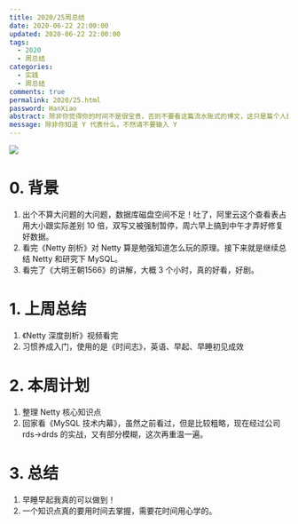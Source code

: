 ```yaml
---
title: 2020/25周总结
date: 2020-06-22 22:00:00
updated: 2020-06-22 22:00:00
tags:
  - 2020
  - 周总结
categories: 
  - 实践
  - 周总结
comments: true
permalink: 2020/25.html  
password: HanXiao
abstract: 除非你觉得你的时间不是很宝贵，否则不要看这篇流水账式的博文，这只是篇个人的工作的学习一个总结而已，没有包含任何的技术细节
message: 除非你知道 Y 代表什么，不然请不要输入 Y
---
```


![][0]  

# 0. 背景

1. 出个不算大问题的大问题，数据库磁盘空间不足！吐了，阿里云这个查看表占用大小跟实际差别 10 倍，双写又被强制暂停，周六早上搞到中午才弄好修复好数据。
2. 看完《Netty 剖析》对 Netty 算是勉强知道怎么玩的原理。接下来就是继续总结 Netty 和研究下 MySQL。
3. 看完了《大明王朝1566》的讲解，大概 3 个小时，真的好看，好剧。

<!--more-->

# 1. 上周总结

1. 《Netty 深度剖析》视频看完
2. 习惯养成入门，使用的是《时间志》，英语、早起、早睡初见成效

# 2. 本周计划

1. 整理 Netty 核心知识点
2. 回家看《MySQL 技术内幕》，虽然之前看过，但是比较粗略，现在经过公司 rds->drds 的实战，又有部分模糊，这次再重温一遍。

# 3. 总结

1. 早睡早起我真的可以做到！
2. 一个知识点真的要用时间去掌握，需要花时间用心学的。

[0]: https://leran2deeplearnjavawebtech.oss-cn-beijing.aliyuncs.com/background/2020-06-22%E5%A4%A7%E6%98%8E%E7%8E%8B%E6%9C%9D1566.webp